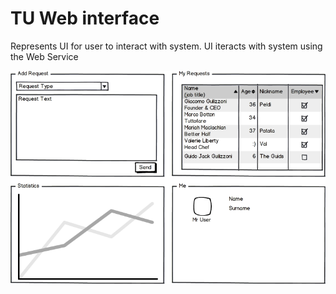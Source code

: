 # TU Web interface

Represents UI for user to interact with system. UI iteracts with system using the Web Service

![UI sketch](https://github.com/development-team/2/raw/master/doc/design-specification/ui-prototype/images/TU-Web.png)
